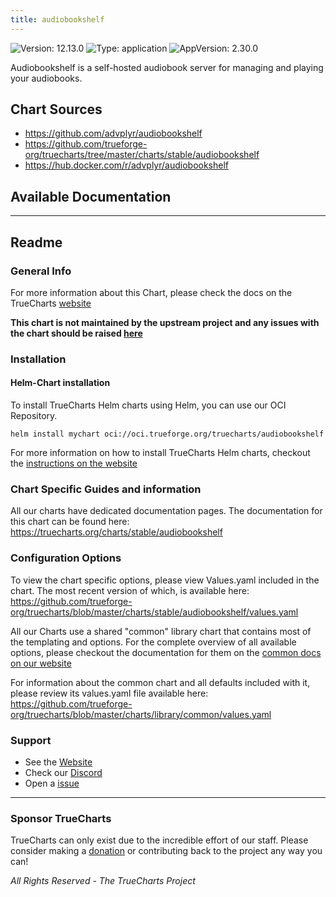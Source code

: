 ```yaml
---
title: audiobookshelf
---
```


![Version: 12.13.0](https://img.shields.io/badge/Version-12.13.0-informational?style=flat-square) ![Type: application](https://img.shields.io/badge/Type-application-informational?style=flat-square) ![AppVersion: 2.30.0](https://img.shields.io/badge/AppVersion-2.30.0-informational?style=flat-square)

Audiobookshelf is a self-hosted audiobook server for managing and playing your audiobooks.

## Chart Sources

- https://github.com/advplyr/audiobookshelf
- https://github.com/trueforge-org/truecharts/tree/master/charts/stable/audiobookshelf
- https://hub.docker.com/r/advplyr/audiobookshelf

## Available Documentation



---

## Readme


### General Info

For more information about this Chart, please check the docs on the TrueCharts [website](https://truecharts.org/charts/stable/audiobookshelf)

**This chart is not maintained by the upstream project and any issues with the chart should be raised [here](https://github.com/trueforge-org/truecharts/issues/new/choose)**

### Installation

#### Helm-Chart installation

To install TrueCharts Helm charts using Helm, you can use our OCI Repository.

`helm install mychart oci://oci.trueforge.org/truecharts/audiobookshelf`

For more information on how to install TrueCharts Helm charts, checkout the [instructions on the website](https://truecharts.org/guides/)

### Chart Specific Guides and information

All our charts have dedicated documentation pages.
The documentation for this chart can be found here:
https://truecharts.org/charts/stable/audiobookshelf

### Configuration Options

To view the chart specific options, please view Values.yaml included in the chart.
The most recent version of which, is available here: https://github.com/trueforge-org/truecharts/blob/master/charts/stable/audiobookshelf/values.yaml

All our Charts use a shared "common" library chart that contains most of the templating and options.
For the complete overview of all available options, please checkout the documentation for them on the [common docs on our website](https://truecharts.org/common/)

For information about the common chart and all defaults included with it, please review its values.yaml file available here: https://github.com/trueforge-org/truecharts/blob/master/charts/library/common/values.yaml

### Support

- See the [Website](https://truecharts.org)
- Check our [Discord](https://discord.gg/tVsPTHWTtr)
- Open a [issue](https://github.com/trueforge-org/truecharts/issues/new/choose)

---

### Sponsor TrueCharts

TrueCharts can only exist due to the incredible effort of our staff.
Please consider making a [donation](https://truecharts.org/general/sponsor/) or contributing back to the project any way you can!

_All Rights Reserved - The TrueCharts Project_
